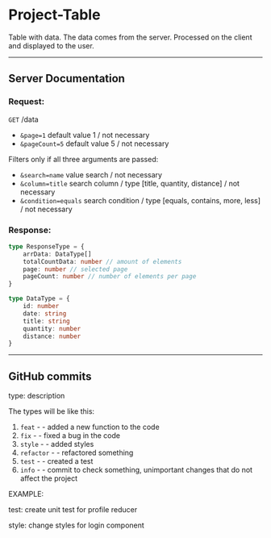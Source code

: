 # Project-Table

Table with data. The data comes from the server. Processed on the client and displayed to the user.

---

## Server Documentation

### Request:

`GET` /data

- `&page=1` default value 1 / not necessary
- `&pageCount=5` default value 5 / not necessary

Filters only if all three arguments are passed:

- `&search=name` value search / not necessary
- `&column=title` search column / type [title, quantity, distance] / not necessary
- `&condition=equals` search condition / type [equals, contains, more, less] / not necessary

### Response:

```ts
type ResponseType = {
    arrData: DataType[]
    totalCountData: number // amount of elements
    page: number // selected page
    pageCount: number // number of elements per page
}

type DataType = {
    id: number
    date: string
    title: string
    quantity: number
    distance: number
}
```

---

## GitHub commits

type: description

The types will be like this:

1. `feat`  - - added a new function to the code
2. `fix` - - fixed a bug in the code
3. `style` - - added styles
4. `refactor` - - refactored something
5. `test`  - - created a test
6. `info`  - - commit to check something, unimportant changes that do not affect the project

EXAMPLE:

test: create unit test for profile reducer

style: change styles for login component